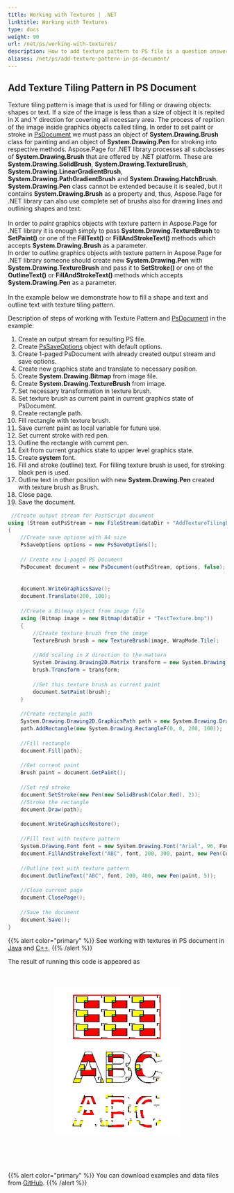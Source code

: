 ```yaml
---
title: Working with Textures | .NET
linktitle: Working with Textures
type: docs
weight: 90
url: /net/ps/working-with-textures/
description: How to add texture pattern to PS file is a question answered by Aspose.Page API solution.  See how to use the functionality in .NET
aliases: /net/ps/add-texture-pattern-in-ps-document/
---
```


## **Add Texture Tiling Pattern in PS Document**

Texture tiling pattern is image that is used for filling or drawing objects: shapes or text. If a size of the image is less than a size of object it is repited in X and Y direction for covering all necessary area.
The process of repition of the image inside graphics objects called tiling. 
In order to set paint or stroke in [PsDocument](https://reference.aspose.com/page/net/aspose.page.eps/psdocument/) we must pass an object of **System.Drawing.Brush** class for painting and
an object of **System.Drawing.Pen** for stroking into respective methods. Aspose.Page for .NET library processes all subclasses of **System.Drawing.Brush** that are offered by .NET platform. These are **System.Drawing.SolidBrush**,
**System.Drawing.TextureBrush**, **System.Drawing.LinearGradientBrush**, **System.Drawing.PathGradientBrush** and **System.Drawing.HatchBrush**. **System.Drawing.Pen** class cannot be extended because it is sealed,
but it contains **System.Drawing.Brush** as a property and, thus, Aspose.Page for .NET library can also use complete set of brushs also for drawing lines and outlining shapes and text.
<br>
<br>
In order to *paint* graphics objects with texture pattern in Aspose.Page for .NET library it is enough simply to pass **System.Drawing.TextureBrush** to **SetPaint()** or one of the **FillText()** or 
**FillAndStrokeText()** methods which accepts **System.Drawing.Brush** as a parameter.
<br>
In order to *outline* graphics objects with texture pattern in Aspose.Page for .NET library someone should create new **System.Drawing.Pen** with **System.Drawing.TextureBrush** and 
pass it to **SetStroke()** or one of the **OutlineText()** or **FillAndStrokeText()** methods which accepts **System.Drawing.Pen** as a parameter.
<br>
<br>
In the example below we demonstrate how to fill a shape and text and outline text with texture tiling pattern.
<br>

Description of steps of working with Texture Pattern and [PsDocument](https://reference.aspose.com/page/net/aspose.page.eps/psdocument/) in the example:
1. Create an output stream for resulting PS file.
2. Create [PsSaveOptions](https://reference.aspose.com/page/net/aspose.page.eps.device/pssaveoptions/) object with default options.
3. Create 1-paged PsDocument with already created output stream and save options.
4. Create new graphics state and translate to necessary position.
5. Create **System.Drawing.Bitmap** from image file.
6. Create **System.Drawing.TextureBrush** from image.
7. Set necessary transformation in texture brush.
8. Set texture brush as current paint in current graphics state of PsDocument.
9. Create rectangle path.
10. Fill rectangle with texture brush.
11. Save current paint as local variable for future use.
12. Set current stroke with red pen.
13. Outline the rectangle with current pen.
14. Exit from current graphics state to upper level graphics state.
15. Create **system** font.
16. Fill and stroke (outline) text. For filling texture brush is used, for stroking black pen is used.
17. Outline text in other position with new **System.Drawing.Pen** created with texture brush as Brush.
18. Close page.
19. Save the document.

```C#
 //Create output stream for PostScript document
using (Stream outPsStream = new FileStream(dataDir + "AddTextureTilingPattern_outPS.ps", FileMode.Create))
{
    //Create save options with A4 size
    PsSaveOptions options = new PsSaveOptions();

    // Create new 1-paged PS Document
    PsDocument document = new PsDocument(outPsStream, options, false);

    
    document.WriteGraphicsSave();
    document.Translate(200, 100);

    //Create a Bitmap object from image file
    using (Bitmap image = new Bitmap(dataDir + "TestTexture.bmp"))
    {
        //Create texture brush from the image
        TextureBrush brush = new TextureBrush(image, WrapMode.Tile);

        //Add scaling in X direction to the mattern
        System.Drawing.Drawing2D.Matrix transform = new System.Drawing.Drawing2D.Matrix(2, 0, 0, 1, 0, 0);
        brush.Transform = transform;

        //Set this texture brush as current paint
        document.SetPaint(brush);
    }

    //Create rectangle path
    System.Drawing.Drawing2D.GraphicsPath path = new System.Drawing.Drawing2D.GraphicsPath();
    path.AddRectangle(new System.Drawing.RectangleF(0, 0, 200, 100));

    //Fill rectangle
    document.Fill(path);

    //Get current paint
    Brush paint = document.GetPaint();

    //Set red stroke
    document.SetStroke(new Pen(new SolidBrush(Color.Red), 2));
    //Stroke the rectangle
    document.Draw(path);

    document.WriteGraphicsRestore();

    //Fill text with texture pattern                
    System.Drawing.Font font = new System.Drawing.Font("Arial", 96, FontStyle.Bold);
    document.FillAndStrokeText("ABC", font, 200, 300, paint, new Pen(Color.Black, 2));

    //Outline text with texture pattern
    document.OutlineText("ABC", font, 200, 400, new Pen(paint, 5));

    //Close current page
    document.ClosePage();

    //Save the document
    document.Save();
}
```
{{% alert color="primary" %}}
See working with textures in PS document in [Java](/page/java/ps/working-with-textures/) and [C++](/page/cpp/ps/working-with-textures/).
{{% /alert %}}

The result of running this code is appeared as
</br></br></br>
<p align="center">
	<img src="AddTextureTilingPattern_outPS.png">
</p>
</br></br></br>

{{% alert color="primary" %}}
You can download examples and data files from [GitHub](https://github.com/aspose-page/Aspose.Page-for-.NET). {{% /alert %}} 
